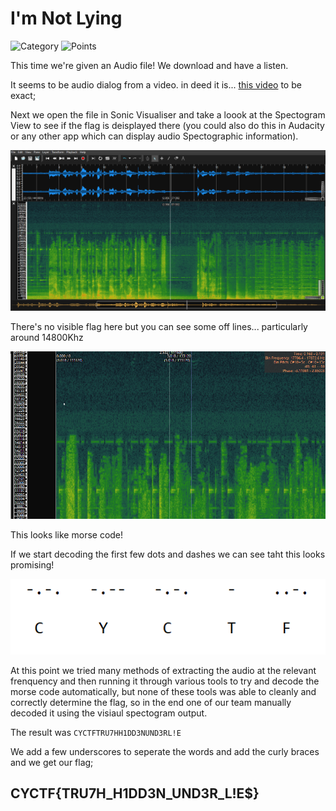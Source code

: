 # I'm Not Lying

![Category](http://img.shields.io/badge/Category-Forensics-orange?style=for-the-badge) ![Points](http://img.shields.io/badge/Points-450-brightgreen?style=for-the-badge)

This time we're given an Audio file! We download and have a listen.

It seems to be audio dialog from a video. in deed it is... [this video](https://www.youtube.com/watch?v=CITrqyliiUM) to be exact;

Next we open the file in Sonic Visualiser and take a loook at the Spectogram View to see if the flag is deisplayed there (you could also do this in Audacity or any other app which can display audio Spectographic information).

![image](https://github.com/CTSecUK/CyberYoddha-CTF-2020/blob/main/images/im_not_lying_specteral_analysis.png)

There's no visible flag here but you can see some off lines... particularly around 14800Khz

![image](https://github.com/CTSecUK/CyberYoddha-CTF-2020/blob/main/images/im_not_lying_cyctf_spectrum.png)

This looks like morse code!

If we start decoding the first few dots and dashes we can see taht this looks promising!

![image](https://github.com/CTSecUK/CyberYoddha-CTF-2020/blob/main/images/im_not_lying_cyctf_morse.png)

At this point we tried many methods of extracting the audio at the relevant frenquency and then running it through various tools to try and decode the morse code automatically, but none of these tools was able to cleanly and correctly determine the flag, so in the end one of our team manually decoded it using the visiaul spectogram output.

The result was `CYCTFTRU7HH1DD3NUND3RL!E`

We add a few underscores to seperate the words and add the curly braces and we get our flag;

## CYCTF{TRU7H_H1DD3N_UND3R_L!E$}
